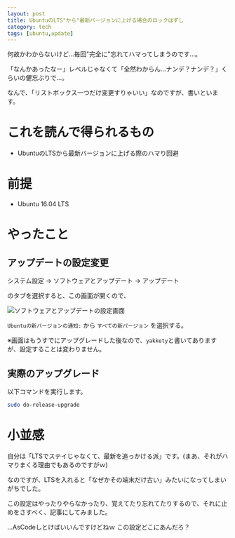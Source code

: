 ```yaml
---
layout: post
title: UbuntuのLTS"から"最新バージョンに上げる場合のロックはずし
category: tech
tags: [ubuntu,update]
---
```


何故かわからないけど…毎回"完全に"忘れてハマってしまうのです…。

「なんかあったなー」レベルじゃなくて「全然わからん…ナンデ？ナンデ？」くらいの健忘ぶりで…。

なんで、「リストボックス一つだけ変更すりゃいい」なのですが、書いといます。

# これを読んで得られるもの

- UbuntuのLTSから最新バージョンに上げる際のハマり回避

# 前提

- Ubuntu 16.04 LTS


# やったこと

## アップデートの設定変更

システム設定 -> ソフトウェアとアップデート -> アップデート

のタブを選択すると、この画面が開くので、

![ソフトウェアとアップデートの設定画面](/images/2016-12-31-update-settings.png)

`Ubuntuの新バージョンの通知:` から `すべての新パージョン` を選択する。

※画面はもうすでにアップグレードした後なので、`yakkety`と書いてありますが、設定することは変わりません。

## 実際のアップグレード

以下コマンドを実行します。

```bash
sudo do-release-upgrade
```

# 小並感

自分は「LTSでステイじゃなくて、最新を追っかける派」です。(まあ、それがハマりまくる理由でもあるのですがｗ)

なのですが、LTSを入れると「なぜかその端末だけ古い」みたいになってしまいがちでした。

この設定はやったりやらなかったり、覚えてたり忘れてたりするので、それに止めをさすべく、記事にしてみました。

…AsCodeしとけばいいんですけどねｗ この設定どこにあんだろ？
